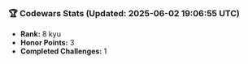 ### 🏆 Codewars Stats (Updated: 2025-06-02 19:06:55 UTC)

- **Rank:** 8 kyu
- **Honor Points:** 3
- **Completed Challenges:** 1
